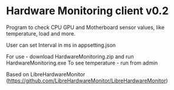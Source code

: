 # Hardware Monitoring client v0.2
Program to check CPU GPU and Motherboard sensor values, like temperature, load and more.

User can set Interval in ms in appsetting.json

For use - download HardwareMonitoring.zip and run HardwareMonitoring.exe
To see temperature - run from admin

Based on LibreHardwareMonitor (https://github.com/LibreHardwareMonitor/LibreHardwareMonitor)
